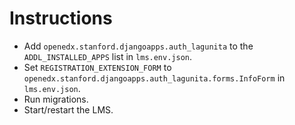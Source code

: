 # Instructions

- Add `openedx.stanford.djangoapps.auth_lagunita` to the
  `ADDL_INSTALLED_APPS` list in `lms.env.json`.
- Set `REGISTRATION_EXTENSION_FORM` to
  `openedx.stanford.djangoapps.auth_lagunita.forms.InfoForm` in
  `lms.env.json`.
- Run migrations.
- Start/restart the LMS.
